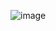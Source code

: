 ![image](https://github.com/Leralera050505/Var15/assets/107068589/71e3f249-dd98-4acd-a964-df055188ea0f)
